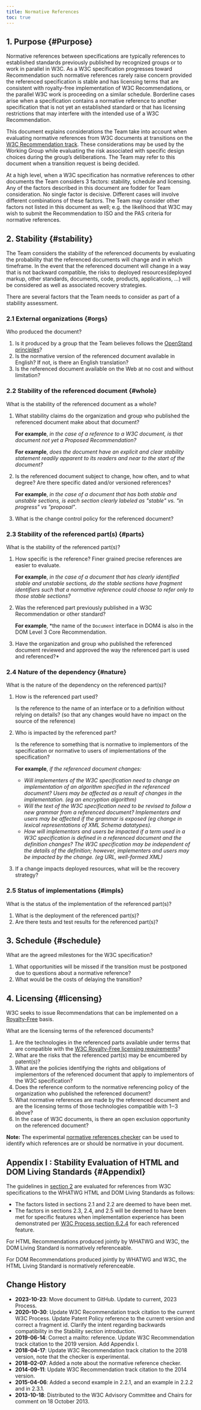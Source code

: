 ```yaml
---
title: Normative References
toc: true
---
```


## 1. Purpose {#Purpose}

Normative references between specifications are typically references to established standards previously published by recognized groups or to work in parallel in W3C. As a W3C specification progresses toward Recommendation such normative references rarely raise concern provided the referenced specification is stable and has licensing terms that are consistent with royalty-free implementation of W3C Recommendations, or the parallel W3C work is proceeding on a similar schedule. Borderline cases arise when a specification contains a normative reference to another specification that is not yet an established standard or that has licensing restrictions that may interfere with the intended use of a W3C Recommendation.

This document explains considerations the Team take into account when evaluating normative references from W3C documents at transitions on the [W3C Recommendation track](https://www.w3.org/policies/process/#Reports). These considerations may be used by the Working Group while evaluating the risk associated with specific design choices during the group’s deliberations. The Team may refer to this document when a transition request is being decided.

At a high level, when a W3C specification has normative references to other documents the Team considers 3 factors: stability, schedule and licensing. Any of the factors described in this document are fodder for Team consideration. No single factor is decisive. Different cases will involve different combinations of these factors. The Team may consider other factors not listed in this document as well; e.g. the likelihood that W3C may wish to submit the Recommendation to ISO and the PAS criteria for normative references.

## 2. Stability {#stability}

The Team considers the stability of the referenced documents by evaluating the probability that the referenced documents will change and in which timeframe. In the event that the referenced document will change in a way that is not backward compatible, the risks to deployed resources(deployed markup, other standards, documents, code, products, applications, …) will be considered as well as associated recovery strategies.

There are several factors that the Team needs to consider as part of a stability assessment.

### 2.1 External organizations {#orgs}

Who produced the document?

1. Is it produced by a group that the Team believes follows the [OpenStand principles](http://open-stand.org/principles/)?
1. Is the normative version of the referenced document available in English? If not, is there an English translation?
1. Is the referenced document available on the Web at no cost and without limitation?

### 2.2 Stability of the referenced document {#whole}

What is the stability of the referenced document as a whole?

1. What stability claims do the organization and group who published the referenced document make about that document?
   
   **For example**, *in the case of a reference to a W3C document, is that document not yet a Proposed Recommendation?*
   
   **For example**, *does the document have an explicit and clear stability statement readily apparent to its readers and near to the start of the document?*

1. Is the referenced document subject to change, how often, and to what degree? Are there specific dated and/or versioned references?
   
   **For example**, *in the case of a document that has both stable and unstable sections, is each section clearly labeled as "stable" vs. "in progress" vs "proposal"*.

1. What is the change control policy for the referenced document?

### 2.3 Stability of the referenced part(s) {#parts}

What is the stability of the referenced part(s)?

1. How specific is the reference? Finer grained precise references are easier to evaluate.
   
   **For example**, *in the case of a document that has clearly identified stable and unstable sections, do the stable sections have fragment identifiers such that a normative reference could choose to refer only to those stable sections?*

1. Was the referenced part previously published in a W3C Recommendation or other standard?
   
   **For example**, *the name of the `Document` interface in DOM4 is also in the DOM Level 3 Core Recommendation.

1. Have the organization and group who published the referenced document reviewed and approved the way the referenced part is used and referenced?*

### 2.4 Nature of the dependency {#nature}

What is the nature of the dependency on the referenced part(s)?

1. How is the referenced part used?
   
   Is the reference to the name of an interface or to a definition without relying on details? (so that any changes would have no impact on the source of the reference)

1. Who is impacted by the referenced part?
   
   Is the reference to something that is normative to implementors of the specification or normative to users of implementations of the specification?
      
   **For example**, *if the referenced document changes:*
      
   - *Will implementers of the W3C specification need to change an implementation of an algorithm specified in the referenced document? Users may be affected as a result of changes in the implementation. (eg an encryption algorithm)*
   - *Will the text of the W3C specification need to be revised to follow a new grammar from a referenced document? Implementers and users may be affected if the grammar is exposed (eg change in lexical representations of XML Schema datatypes).*
   - *How will implementors and users be impacted if a term used in a W3C specification is defined in a referenced document and the definition changes? The W3C specification may be independent of the details of the definition; however, implementers and users may be impacted by the change. (eg URL, well-formed XML)*

1. If a change impacts deployed resources, what will be the recovery strategy?

### 2.5 Status of implementations {#impls}

What is the status of the implementation of the referenced part(s)?

1. What is the deployment of the referenced part(s)?
1. Are there tests and test results for the referenced part(s)?

## 3. Schedule {#schedule}

What are the agreed milestones for the W3C specification?

1. What opportunities will be missed if the transition must be postponed due to questions about a normative reference?
1. What would be the costs of delaying the transition?

## 4. Licensing {#licensing}

W3C seeks to issue Recommendations that can be implemented on a [Royalty-Free](https://www.w3.org/policies/patent-policy/#sec-Requirements) basis.

What are the licensing terms of the referenced documents?

1. Are the technologies in the referenced parts available under terms that are compatible with the [W3C Royalty-Free licensing requirements](https://www.w3.org/policies/patent-policy/#sec-Requirements)?
1. What are the risks that the referenced part(s) may be encumbered by patent(s)?
1. What are the policies identifying the rights and obligations of implementors of the referenced document that apply to implementors of the W3C specification?
1. Does the reference conform to the normative referencing policy of the organization who published the referenced document?
1. What normative references are made by the referenced document and are the licensing terms of those technologies compatible with 1‒3 above?
1. In the case of W3C documents, is there an open exclusion opportunity on the referenced document?

**Note:** The experimental [normative references checker](https://labs.w3.org/normative-references/) can be used to identify which references are or should be normative in your document.

## Appendix I : Stability Evaluation of HTML and DOM Living Standards {#AppendixI}

The guidelines in [section 2](#stability) are evaluated for references from W3C specifications to the WHATWG HTML and DOM Living Standards as follows:

- The factors listed in sections 2.1 and 2.2 are deemed to have been met.
- The factors in sections 2.3, 2.4, and 2.5 will be deemed to have been met for specific features when implementation experience has been demonstrated per [W3C Process section 6.2.4](https://www.w3.org/policies/process/#implementation-experience) for each referenced feature.

For HTML Recommendations produced jointly by WHATWG and W3C, the DOM Living Standard is normatively referenceable.

For DOM Recommendations produced jointly by WHATWG and W3C, the HTML Living Standard is normatively referenceable.

## Change History

- **2023-10-23**: Move document to GitHub. Update to current, 2023 Process.
- **2020-10-30**: Update W3C Recommendation track citation to the current W3C Process. Update Patent Policy reference to the current version and correct a fragment id. Clarify the intent regarding backwards compatibility in the Stability section introduction.
- **2019-06-14**: Correct a mailto: reference. Update W3C Recommendation track citation to the 2019 version. Add Appendix I.
- **2018-04-17**: Update W3C Recommendation track citation to the 2018 version, note that the checker is experimental.
- **2018-02-07**: Added a note about the normative reference checker.
- **2014-09-11**: Update W3C Recommendation track citation to the 2014 version.
- **2015-04-06**: Added a second example in 2.2.1, and an example in 2.2.2 and in 2.3.1.
- **2013-10-18**: Distributed to the W3C Advisory Committee and Chairs for comment on 18 October 2013.
